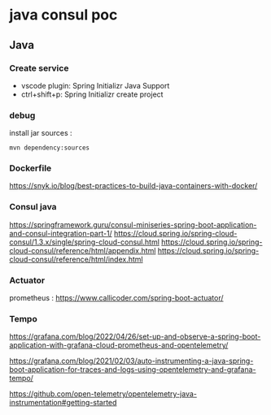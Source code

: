 # java consul poc

## Java

### Create service
- vscode plugin: Spring Initializr Java Support
- ctrl+shift+p: Spring Initializr create project

### debug 
install jar sources : 
```
mvn dependency:sources
```

### Dockerfile
https://snyk.io/blog/best-practices-to-build-java-containers-with-docker/

### Consul java
https://springframework.guru/consul-miniseries-spring-boot-application-and-consul-integration-part-1/
https://cloud.spring.io/spring-cloud-consul/1.3.x/single/spring-cloud-consul.html
https://cloud.spring.io/spring-cloud-consul/reference/html/appendix.html
https://cloud.spring.io/spring-cloud-consul/reference/html/index.html

### Actuator
prometheus : https://www.callicoder.com/spring-boot-actuator/

### Tempo
https://grafana.com/blog/2022/04/26/set-up-and-observe-a-spring-boot-application-with-grafana-cloud-prometheus-and-opentelemetry/

https://grafana.com/blog/2021/02/03/auto-instrumenting-a-java-spring-boot-application-for-traces-and-logs-using-opentelemetry-and-grafana-tempo/

https://github.com/open-telemetry/opentelemetry-java-instrumentation#getting-started